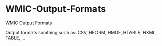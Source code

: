 # WMIC-Output-Formats
WMIC Output Formats

Output formats somthing such as: CSV, HFORM, HMOF, HTABLE, HXML, TABLE, ...
